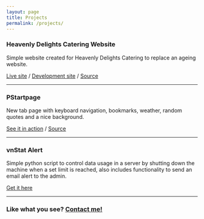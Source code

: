 ```yaml
---
layout: page
title: Projects
permalink: /projects/
---
```


### Heavenly Delights Catering Website

Simple website created for Heavenly Delights Catering to replace an ageing website.

[Live site](https://www.heavenlydelightscatering.com.au) / [Development site](https://jibreil.xyz/heavenlydelightscateringdev) / [Source](https://github.com/jibreil/heavenlydelightscatering)

--------------------------------------------------------------------------------

### PStartpage

New tab page with keyboard navigation, bookmarks, weather, random quotes and a nice background.

[See it in action](https://pstart.jibreil.xyz) / [Source](https://github.com/jibreil/pstartpage)

--------------------------------------------------------------------------------

### vnStat Alert

Simple python script to control data usage in a server by shutting down the machine when a set limit is reached, also includes functionality to send an email alert to the admin.

[Get it here](https://github.com/jibreil/vnstat-alert)

--------------------------------------------------------------------------------

### Like what you see? [Contact me!](mailto:jibreilhoneine@gmail.com)
